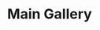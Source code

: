 ---
layout: album_gallery
title: "Main Gallery"
description: "Overview of all albums"
active: gallery
header-img: "img/gallery-bg.jpg"
images:

- image_path: /bachhuyentrang25/0/20200306_191700_83691816_257081758643404_2821182209294011495_n.jpg
  resource: instagram
  gallery-folder: /gallery/bachhuyentrang25/
  gallery-name: "Bạch Huyền Trang"
  gallery-date: March 2025
- image_path: /baohatran704/-1/20181206_132739_46093423_1080485302139078_8903431710154292737_n.jpg
  resource: instagram
  gallery-folder: /gallery/baohatran704/
  gallery-name: "Trần Bảo Hà"
  gallery-date: March 2025
- image_path: /chin_19022/-1/20231218_085213_412173925_18112128148347304_417100805440385994_n.jpg
  resource: instagram
  gallery-folder: /gallery/chin_19022/
  gallery-name: "Thuy Trang Nguyen"
  gallery-date: March 2025
- image_path: /clothes/Japan/20250116_103609_473810486_18455315008065911_2649385862197426973_n.jpg
  resource: facebook
  gallery-folder: /gallery/clothes/
  gallery-name: "ALBUMS"
  gallery-date: March 2025
- image_path: dyngyn.nt/20230416_092921_330007422_571062348339813_6252361284827574522_n.jpg
  resource: instagram
  gallery-folder: /gallery/.md/
  gallery-name: "album"
  gallery-date: N/A
- image_path: /HQT/ao_dai/757967479709178_419100599_757967663042493_3055947718044778055_n.jpg
  resource: facebook
  gallery-folder: /gallery/HQT/
  gallery-name: "ALBUMS"
  gallery-date: March 2025
- image_path: /iamhaiiii/1/20240901_174400_457740975_1157583562002529_2940580151970933681_n.jpg
  resource: instagram
  gallery-folder: /gallery/iamhaiiii/
  gallery-name: "Trịnh Thị Hải"
  gallery-date: March 2025
- image_path: /imnotteee/0/20230708_204014_358783476_265918629467392_655872431535098502_n.jpg
  resource: instagram
  gallery-folder: /gallery/imnotteee/
  gallery-name: "Thùy Trang"
  gallery-date: March 2025
- image_path: /imphuon.g/-1/20230301_184148_333466255_209784844929959_870494974932525911_n.jpg
  resource: instagram
  gallery-folder: /gallery/imphuon.g/
  gallery-name: "Thuy Phuong Ng"
  gallery-date: March 2025
- image_path: /instagram.com/dyngyn.nt/20250105_213731_472845546_1117002483473409_5522336523392579430_n.jpg
  resource: instagram
  gallery-folder: /gallery/.md/
  gallery-name: "ALBUMS"
  gallery-date: N/A
- image_path: /KIA/black/2096668550732183_472270865_18370916233138291_8043697097361903158_n.jpg
  resource: facebook
  gallery-folder: /gallery/KIA/
  gallery-name: "ALBUMS"
  gallery-date: March 2025
- image_path: /lemylan/Quần dài (1)/2487844088041815_417902278_2487845168041707_8217934591349506867_n.jpg
  resource: facebook
  gallery-folder: /gallery/lemylan/
  gallery-name: "ALBUMS"
  gallery-date: March 2025
- image_path: /linhlig1102/1/20221226_182618_321839402_202195415710151_6278133247736358531_n.jpg
  resource: instagram
  gallery-folder: /gallery/linhlig1102/
  gallery-name: "𝓝𝓰𝓾𝔂𝓮̂̃𝓷 𝓣𝓱𝓲̣ 𝓣𝓱𝓾𝔂̀ 𝓛𝓲𝓷𝓱"
  gallery-date: March 2025
- image_path: /luc.thuyy/-1/20241122_170142_467244028_580111864375456_1051876998280570968_n.jpg
  resource: instagram
  gallery-folder: /gallery/luc.thuyy/
  gallery-name: "Nguyễn Thùy"
  gallery-date: March 2025
- image_path: /MyLinh/0/682318174019173_406231306_682318334019157_3362762775813812181_n.jpg
  resource: facebook
  gallery-folder: /gallery/MyLinh/
  gallery-name: "ALBUMS"
  gallery-date: March 2025
- image_path: /NguyenNhu(nana)/1/581700336364813_469434280_1299781447890028_4003277639290747385_n.jpg
  resource: facebook
  gallery-folder: /gallery/NguyenNhu(nana)/
  gallery-name: "ALBUMS"
  gallery-date: March 2025
- image_path: /QuynhAlee/1/868446191962513_441040475_868446425295823_7701205343128684309_n.jpg
  resource: facebook
  gallery-folder: /gallery/QuynhAlee/
  gallery-name: "ALBUMS"
  gallery-date: March 2025
- image_path: /teamy_99/0/20220307_143428_275376633_143505651484440_2430499840087623605_n.jpg
  resource: instagram
  gallery-folder: /gallery/teamy_99/
  gallery-name: "Nguyễn Trà My"
  gallery-date: March 2025
- image_path: /tienbabie_24/contset_2/1751577055696612_484788678_1799865530867764_7584064506195847072_n.jpg
  resource: instagram
  gallery-folder: /gallery/tienbabie_24/
  gallery-name: "Trần Bích Triều Tiên"
  gallery-date: March 2025
- image_path: tienbabie_dtth/set_0 (1).jpg
  resource: instagram
  gallery-folder: /gallery/.md/
  gallery-name: "album"
  gallery-date: N/A
- image_path: /trangg.phaam/0/20220612_203259_287259600_122776380439825_8156829394252051726_n.jpg
  resource: instagram
  gallery-folder: /gallery/trangg.phaam/
  gallery-name: "Trang Phạm (Huyen Trang Pham)"
  gallery-date: March 2025
- image_path: /TranThiQuynhMy/10/7970799926296505_447045783_7970805502962614_7135547400808547052_n.jpg
  resource: facebook
  gallery-folder: /gallery/TranThiQuynhMy/
  gallery-name: "ALBUMS"
  gallery-date: March 2025
---